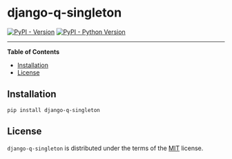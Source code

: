 # django-q-singleton

[![PyPI - Version](https://img.shields.io/pypi/v/django-q-singleton.svg)](https://pypi.org/project/django-q-singleton)
[![PyPI - Python Version](https://img.shields.io/pypi/pyversions/django-q-singleton.svg)](https://pypi.org/project/django-q-singleton)

-----

**Table of Contents**

- [Installation](#installation)
- [License](#license)

## Installation

```console
pip install django-q-singleton
```

## License

`django-q-singleton` is distributed under the terms of the [MIT](https://spdx.org/licenses/MIT.html) license.
